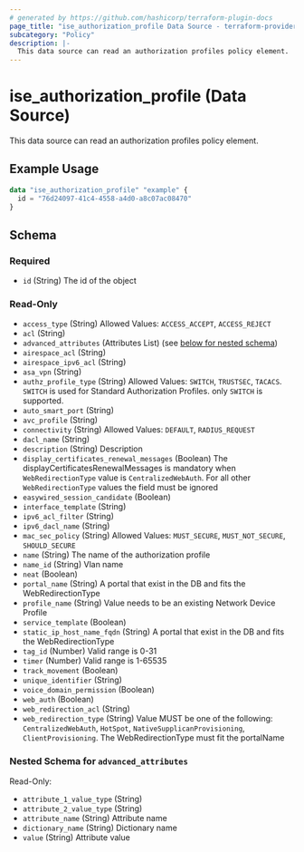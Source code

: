 ```yaml
---
# generated by https://github.com/hashicorp/terraform-plugin-docs
page_title: "ise_authorization_profile Data Source - terraform-provider-ise"
subcategory: "Policy"
description: |-
  This data source can read an authorization profiles policy element.
---
```


# ise_authorization_profile (Data Source)

This data source can read an authorization profiles policy element.

## Example Usage

```terraform
data "ise_authorization_profile" "example" {
  id = "76d24097-41c4-4558-a4d0-a8c07ac08470"
}
```

<!-- schema generated by tfplugindocs -->
## Schema

### Required

- `id` (String) The id of the object

### Read-Only

- `access_type` (String) Allowed Values: `ACCESS_ACCEPT`, `ACCESS_REJECT`
- `acl` (String)
- `advanced_attributes` (Attributes List) (see [below for nested schema](#nestedatt--advanced_attributes))
- `airespace_acl` (String)
- `airespace_ipv6_acl` (String)
- `asa_vpn` (String)
- `authz_profile_type` (String) Allowed Values: `SWITCH`, `TRUSTSEC`, `TACACS`. `SWITCH` is used for Standard Authorization Profiles. only `SWITCH` is supported.
- `auto_smart_port` (String)
- `avc_profile` (String)
- `connectivity` (String) Allowed Values: `DEFAULT`, `RADIUS_REQUEST`
- `dacl_name` (String)
- `description` (String) Description
- `display_certificates_renewal_messages` (Boolean) The displayCertificatesRenewalMessages is mandatory when `WebRedirectionType` value is `CentralizedWebAuth`. For all other `WebRedirectionType` values the field must be ignored
- `easywired_session_candidate` (Boolean)
- `interface_template` (String)
- `ipv6_acl_filter` (String)
- `ipv6_dacl_name` (String)
- `mac_sec_policy` (String) Allowed Values: `MUST_SECURE`, `MUST_NOT_SECURE`, `SHOULD_SECURE`
- `name` (String) The name of the authorization profile
- `name_id` (String) Vlan name
- `neat` (Boolean)
- `portal_name` (String) A portal that exist in the DB and fits the WebRedirectionType
- `profile_name` (String) Value needs to be an existing Network Device Profile
- `service_template` (Boolean)
- `static_ip_host_name_fqdn` (String) A portal that exist in the DB and fits the WebRedirectionType
- `tag_id` (Number) Valid range is 0-31
- `timer` (Number) Valid range is 1-65535
- `track_movement` (Boolean)
- `unique_identifier` (String)
- `voice_domain_permission` (Boolean)
- `web_auth` (Boolean)
- `web_redirection_acl` (String)
- `web_redirection_type` (String) Value MUST be one of the following: `CentralizedWebAuth`, `HotSpot`, `NativeSupplicanProvisioning`, `ClientProvisioning`. The WebRedirectionType must fit the portalName

<a id="nestedatt--advanced_attributes"></a>
### Nested Schema for `advanced_attributes`

Read-Only:

- `attribute_1_value_type` (String)
- `attribute_2_value_type` (String)
- `attribute_name` (String) Attribute name
- `dictionary_name` (String) Dictionary name
- `value` (String) Attribute value
